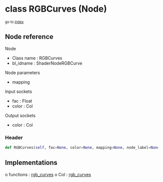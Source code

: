 # class RGBCurves (Node)

<sub>go to [index](/docs/index.md)</sub>

## Node reference

Node
 - Class name : RGBCurves
 - bl_idname : ShaderNodeRGBCurve

Node parameters
 - mapping

Input sockets
 - fac : Float
 - color : Col

Output sockets
 - color : Col

### Header

``` python
def RGBCurves(self, fac=None, color=None, mapping=None, node_label=None, node_color=None):
```

## Implementations

o functions : [rgb_curves](/docs/Shader_classes/rgb_curves.md)
o Col : [rgb_curves](/docs/Shader_classes/Col.md#rgb_curves) 

